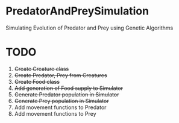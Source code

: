 # PredatorAndPreySimulation
Simulating Evolution of Predator and Prey using Genetic Algorithms


# TODO
1. ~~Create Creature class~~
2. ~~Create Predator, Prey from Creatures~~
3. ~~Create Food class~~
4. ~~Add generation of Food supply to Simulator~~
4. ~~Generate Predator population in Simulator~~
4. ~~Generate Prey population in Simulator~~
5. Add movement functions to Predator
6. Add movement functions to Prey